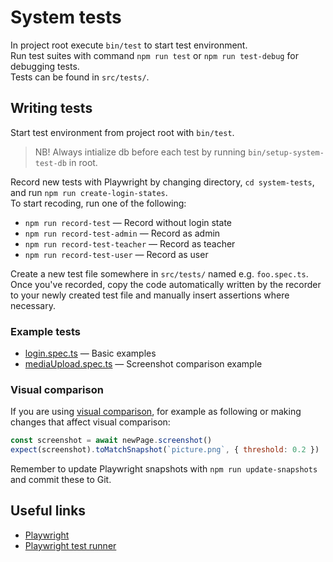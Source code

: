 # System tests

In project root execute `bin/test` to start test environment.<br />
Run test suites with command `npm run test` or `npm run test-debug` for debugging tests.<br />
Tests can be found in `src/tests/`.

## Writing tests

Start test environment from project root with `bin/test`.

> NB! Always intialize db before each test by running `bin/setup-system-test-db` in root.

Record new tests with Playwright by changing directory, `cd system-tests`, and run `npm run create-login-states`.<br />
To start recoding, run one of the following:

- `npm run record-test` &mdash; Record without login state
- `npm run record-test-admin` &mdash; Record as admin
- `npm run record-test-teacher` &mdash; Record as teacher
- `npm run record-test-user` &mdash; Record as user

Create a new test file somewhere in `src/tests/` named e.g. `foo.spec.ts`.<br />
Once you've recorded, copy the code automatically written by the recorder to your newly created test file and manually insert assertions where necessary.

### Example tests

- [login.spec.ts](src/tests/login/login.spec.ts) &mdash; Basic examples
- [mediaUpload.spec.ts](src/tests/cms/mediaUpload.spec.ts) &mdash; Screenshot comparison example

### Visual comparison

If you are using [visual comparison](https://playwright.dev/docs/test-snapshots/), for example as following or making changes that affect visual comparison:

```js
const screenshot = await newPage.screenshot()
expect(screenshot).toMatchSnapshot(`picture.png`, { threshold: 0.2 })
```

Remember to update Playwright snapshots with `npm run update-snapshots` and commit these to Git.

## Useful links

- [Playwright](https://playwright.dev/docs/intro/)
- [Playwright test runner](https://playwright.dev/docs/test-intro)

